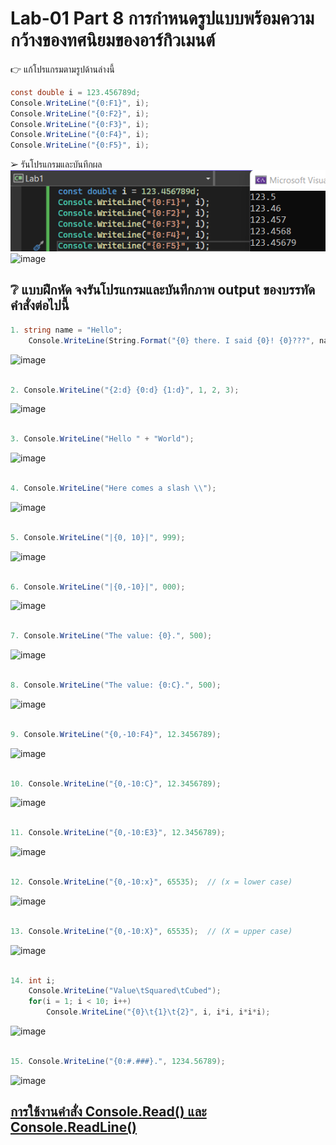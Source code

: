 # Lab-01  Part 8  การกำหนดรูปแบบพร้อมความกว้างของทศนิยมของอาร์กิวเมนต์

👉 แก้โปรแกรมตามรูปด้านล่างนี้
```csharp
const double i = 123.456789d;
Console.WriteLine("{0:F1}", i);
Console.WriteLine("{0:F2}", i);
Console.WriteLine("{0:F3}", i);
Console.WriteLine("{0:F4}", i);
Console.WriteLine("{0:F5}", i);
```
➢ รันโปรแกรมและบันทึกผล<br>
![](./Lab1-64030312/image/011.png)
![image](https://user-images.githubusercontent.com/115067018/233414223-303073d9-6846-4d45-a147-7453c8048a83.png)

## ❔ แบบฝึกหัด จงรันโปรแกรมและบันทึกภาพ output ของบรรทัดคำสั่งต่อไปนี้

``` csharp
1. string name = "Hello";
    Console.WriteLine(String.Format("{0} there. I said {0}! {0}???", name));
```
![image](https://user-images.githubusercontent.com/115067018/233414575-3938c70d-a4ee-4c90-8b1c-c52bb69c17f7.png)
``` csharp

2. Console.WriteLine("{2:d} {0:d} {1:d}", 1, 2, 3);
```
![image](https://user-images.githubusercontent.com/115067018/233414626-43f5c3a0-b996-4245-8fca-9e5db4445bf4.png)
``` csharp

3. Console.WriteLine("Hello " + "World");
```
![image](https://user-images.githubusercontent.com/115067018/233414684-de4ad5b8-f4b4-4c99-9126-3aafc8f9fd61.png)
``` csharp

4. Console.WriteLine("Here comes a slash \\");
```
![image](https://user-images.githubusercontent.com/115067018/233414725-f2d21e51-ee8e-4009-8877-14c76288cd52.png)
``` csharp

5. Console.WriteLine("|{0, 10}|", 999);
```
![image](https://user-images.githubusercontent.com/115067018/233414776-8e890a8c-70d0-42fb-b1a9-12c781134ed7.png)
``` csharp

6. Console.WriteLine("|{0,-10}|", 000);
```
![image](https://user-images.githubusercontent.com/115067018/233414836-22968a20-d2a5-41b6-b5bf-f3b9ad16a905.png)
``` csharp

7. Console.WriteLine("The value: {0}.", 500);
```
![image](https://user-images.githubusercontent.com/115067018/233414891-2c2719fc-a71d-41d2-a64c-8f65cefca23c.png)
``` csharp

8. Console.WriteLine("The value: {0:C}.", 500);
```
![image](https://user-images.githubusercontent.com/115067018/233415553-845ebd54-af87-48c3-a5c5-1a09804f76c2.png)
``` csharp

9. Console.WriteLine("{0,-10:F4}", 12.3456789);
```
![image](https://user-images.githubusercontent.com/115067018/233415602-d2e4ac8b-44e4-4abf-9c45-790707cca213.png)
``` csharp

10. Console.WriteLine("{0,-10:C}", 12.3456789);
```
![image](https://user-images.githubusercontent.com/115067018/233415635-a4948559-cdf1-4d26-8f9d-152a2ada8b79.png)
``` csharp

11. Console.WriteLine("{0,-10:E3}", 12.3456789);
```
![image](https://user-images.githubusercontent.com/115067018/233415716-14917ffb-aa14-48f7-8943-20e3a7d1220a.png)
``` csharp

12. Console.WriteLine("{0,-10:x}", 65535);  // (x = lower case)
```
![image](https://user-images.githubusercontent.com/115067018/233415760-25e1601c-697d-4d43-832f-fd27251f0d66.png)
``` csharp

13. Console.WriteLine("{0,-10:X}", 65535);  // (X = upper case)
```
![image](https://user-images.githubusercontent.com/115067018/233415826-005cae82-1f5d-489d-98c2-7018eefec862.png)
``` csharp

14. int i;
    Console.WriteLine("Value\tSquared\tCubed");
    for(i = 1; i < 10; i++)
        Console.WriteLine("{0}\t{1}\t{2}", i, i*i, i*i*i);
```
![image](https://user-images.githubusercontent.com/115067018/233415884-3d87c636-cc85-4deb-b301-36cae6d9316e.png)
``` csharp

15. Console.WriteLine("{0:#.###}.", 1234.56789);
```

![image](https://user-images.githubusercontent.com/115067018/233415941-bc044740-da40-459c-b8d0-1b87a3880b97.png)


## [การใช้งานคำสั่ง Console.Read() และ Console.ReadLine()](./Lab-01-part-9-12.md)

